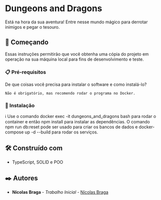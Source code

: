 # Dungeons and Dragons

Está na hora da sua aventura! Entre nesse mundo mágico para derrotar inimigos e pegar o tesouro.

## 🚀 Começando

Essas instruções permitirão que você obtenha uma cópia do projeto em operação na sua máquina local para fins de desenvolvimento e teste.

### 📋 Pré-requisitos

De que coisas você precisa para instalar o software e como instalá-lo?

```
Não é obrigatório, mas recomendo rodar o programa no Docker.
```

### 🔧 Instalação

ℹ️ Use o comando docker exec -it dungeons_and_dragons bash para rodar o container e então npm install para instalar as dependências. O comando npm run db:reset pode ser usado para criar os bancos de dados e docker-compose up -d --build para rodar os serviços.


## 🛠️ Construído com

* TypeScript, SOLID e POO

## ✒️ Autores

* **Nícolas Braga** - *Trabalho Inicial* - [Nícolas Braga](https://github.com/nicolasbraga1)
